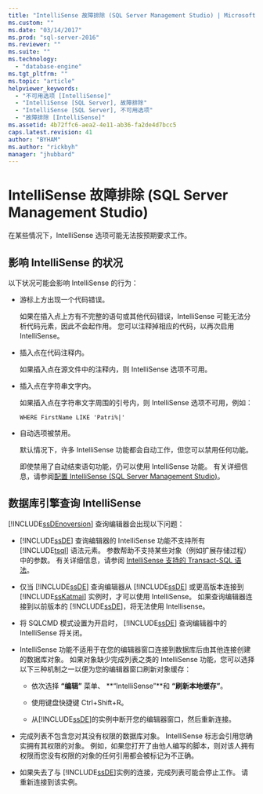 ```yaml
---
title: "IntelliSense 故障排除 (SQL Server Management Studio) | Microsoft Docs"
ms.custom: ""
ms.date: "03/14/2017"
ms.prod: "sql-server-2016"
ms.reviewer: ""
ms.suite: ""
ms.technology: 
  - "database-engine"
ms.tgt_pltfrm: ""
ms.topic: "article"
helpviewer_keywords: 
  - "不可用选项 [IntelliSense]"
  - "IntelliSense [SQL Server], 故障排除"
  - "IntelliSense [SQL Server], 不可用选项"
  - "故障排除 [IntelliSense]"
ms.assetid: 4b72ffc6-aea2-4e11-ab36-fa2de4d7bcc5
caps.latest.revision: 41
author: "BYHAM"
ms.author: "rickbyh"
manager: "jhubbard"
---
```

# IntelliSense 故障排除 (SQL Server Management Studio)
  在某些情况下，IntelliSense 选项可能无法按预期要求工作。  
  
## 影响 IntelliSense 的状况  
 以下状况可能会影响 IntelliSense 的行为：  
  
-   游标上方出现一个代码错误。  
  
     如果在插入点上方有不完整的语句或其他代码错误，IntelliSense 可能无法分析代码元素，因此不会起作用。 您可以注释掉相应的代码，以再次启用 IntelliSense。  
  
-   插入点在代码注释内。  
  
     如果插入点在源文件中的注释内，则 IntelliSense 选项不可用。  
  
-   插入点在字符串文字内。  
  
     如果插入点在字符串文字周围的引号内，则 IntelliSense 选项不可用，例如：  
  
     `WHERE FirstName LIKE 'Patri%|'`  
  
-   自动选项被禁用。  
  
     默认情况下，许多 IntelliSense 功能都会自动工作，但您可以禁用任何功能。  
  
     即使禁用了自动结束语句功能，仍可以使用 IntelliSense 功能。 有关详细信息，请参阅[配置 IntelliSense (SQL Server Management Studio)](../../relational-databases/scripting/configure-intellisense-sql-server-management-studio.md)。  
  
## 数据库引擎查询 IntelliSense  
 [!INCLUDE[ssDEnoversion](../../includes/ssdenoversion-md.md)] 查询编辑器会出现以下问题：  
  
-   [!INCLUDE[ssDE](../../includes/ssde-md.md)] 查询编辑器的 IntelliSense 功能不支持所有 [!INCLUDE[tsql](../../includes/tsql-md.md)] 语法元素。 参数帮助不支持某些对象（例如扩展存储过程）中的参数。 有关详细信息，请参阅 [IntelliSense 支持的 Transact-SQL 语法](../../relational-databases/scripting/transact-sql-syntax-supported-by-intellisense.md)。  
  
-   仅当 [!INCLUDE[ssDE](../../includes/ssde-md.md)] 查询编辑器从 [!INCLUDE[ssDE](../../includes/ssde-md.md)] 或更高版本连接到 [!INCLUDE[ssKatmai](../../includes/sskatmai-md.md)] 实例时，才可以使用 IntelliSense。 如果查询编辑器连接到以前版本的 [!INCLUDE[ssDE](../../includes/ssde-md.md)]，将无法使用 Intellisense。  
  
-   将 SQLCMD 模式设置为开启时， [!INCLUDE[ssDE](../../includes/ssde-md.md)] 查询编辑器中的 IntelliSense 将关闭。  
  
-   IntelliSense 功能不适用于在您的编辑器窗口连接到数据库后由其他连接创建的数据库对象。 如果对象缺少完成列表之类的 IntelliSense 功能，您可以选择以下三种机制之一以便为您的编辑器窗口刷新对象缓存：  
  
    -   依次选择 **“编辑”** 菜单、 **“IntelliSense”**和 **“刷新本地缓存”**。  
  
    -   使用键盘快捷键 Ctrl+Shift+R。  
  
    -   从[!INCLUDE[ssDE](../../includes/ssde-md.md)]的实例中断开您的编辑器窗口，然后重新连接。  
  
-   完成列表不包含您对其没有权限的数据库对象。 IntelliSense 标志会引用您确实拥有其权限的对象。 例如，如果您打开了由他人编写的脚本，则对该人拥有权限而您没有权限的对象的任何引用都会被标记为不正确。  
  
-   如果失去了与 [!INCLUDE[ssDE](../../includes/ssde-md.md)]实例的连接，完成列表可能会停止工作。 请重新连接到该实例。  
  
  